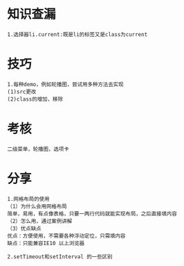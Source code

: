 # 知识查漏
    1.选择器li.current:既是li的标签又是class为current


# 技巧
    1.每种demo，例如轮播图，尝试用多种方法去实现
    (1)src更改
    (2)class的增加，移除

# 考核
    二级菜单，轮播图，选项卡


# 分享
    1.网格布局的使用
    （1）为什么会用网格布局 
    简单，易用，有点像表格，只要一两行代码就能实现布局，之后直接填内容
    （2）怎么用，通过案例讲解
    （3）优点缺点
    优点：方便使用，不需要各种浮动定位，只需填内容
    缺点：只能兼容IE10 以上浏览器

    2.setTimeout和setInterval 的一些区别

